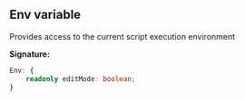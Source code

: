 
## Env variable

Provides access to the current script execution environment

**Signature:**

```typescript
Env: {
    readonly editMode: boolean;
}
```
